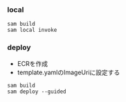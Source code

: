### local


```
sam build
sam local invoke
```

### deploy

* ECRを作成
* template.yamlのImageUriに設定する

```
sam build
sam deploy --guided
```